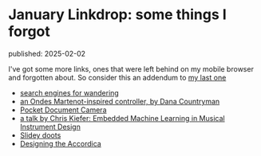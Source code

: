 # January Linkdrop: some things I forgot
<div class="published-slug">published: 2025-02-02</div>

I've got some more links, ones that were left behind on my mobile browser and forgotten about. So consider this an addendum to [my last one](/posts/202501-linkdrop.html)

- [search engines for wandering](https://www.are.na/elan-kiderman-ullendorff/search-engines-for-wandering)
- [an Ondes Martenot-inspired controller, by Dana Countryman](https://www.danacountryman.com/martenot_project/martenot.html)
- [Pocket Document Camera](https://johnumekubo.com/2020/09/07/the-pocket-document-camera/)
- [a talk by Chris Kiefer: Embedded Machine Learning in Musical Instrument Design](https://www.youtube.com/watch?app=desktop&v=QW_VJJrdJKw&t=3285s)
- [Slidey doots](https://hannahilea.com/blog/slide-whistle-trombone-champ-controller/)
- [Designing the Accordica](https://llllllll.co/t/designing-the-accordica-a-midi-controller-folk-instrument/66191)

